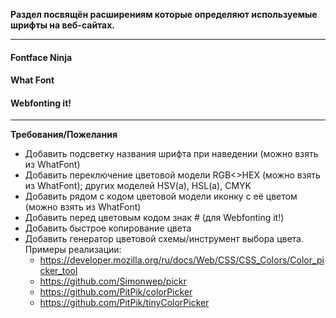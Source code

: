 **Раздел посвящён расширениям которые определяют используемые шрифты на веб-сайтах.**

* * *

#### Fontface Ninja

#### What Font

#### Webfonting it!

* * *

**Требования/Пожелания**

- Добавить подсветку названия шрифта при наведении (можно взять из WhatFont)
- Добавить переключение цветовой модели RGB<>HEX (можно взять из WhatFont); других моделей HSV(a), HSL(a), CMYK
- Добавить рядом с кодом цветовой модели иконку с её цветом (можно взять из WhatFont)
- Добавить перед цветовым кодом знак # (для Webfonting it!)
- Добавить быстрое копирование цвета
- Добавить генератор цветовой схемы/инструмент выбора цвета. Примеры реализации:
  - https://developer.mozilla.org/ru/docs/Web/CSS/CSS_Colors/Color_picker_tool
  - https://github.com/Simonwep/pickr
  - https://github.com/PitPik/colorPicker
  - https://github.com/PitPik/tinyColorPicker

